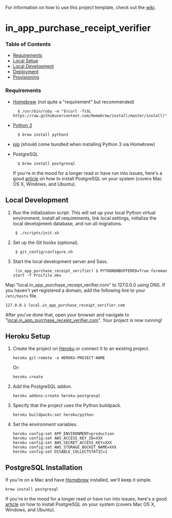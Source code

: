 For information on how to use this project template, check out the [wiki](https://github.com/lionheart/django-template/wiki/Django-1.11-Heroku).

# in_app_purchase_receipt_verifier

### Table of Contents

* [Requirements](#requirements)
* [Local Setup](#local-setup)
* [Local Development](#local-development)
* [Deployment](#deployment)
* [Provisioning](#server-provisioning)

### Requirements

* [Homebrew](https://brew.sh) (not quite a "requirement" but recommended)

        $ /usr/bin/ruby -e "$(curl -fsSL https://raw.githubusercontent.com/Homebrew/install/master/install)"

* [Python 3](https://www.python.org/downloads/release/python-361/)

        $ brew install python3

* [pip](https://pip.pypa.io/en/stable/) (should come bundled when installing Python 3 via Homebrew)

* PostgreSQL

        $ brew install postgresql

    If you're in the mood for a longer read or have run into issues, here's a good [article](https://www.codefellows.org/blog/three-battle-tested-ways-to-install-postgresql) on how to install PostgreSQL on your system (covers Mac OS X, Windows, and Ubuntu).

## Local Development

1. Run the initialization script. This will set up your local Python virtual environment, install all requirements, link local settings, initialize the local development database, and run all migrations.

        $ ./scripts/init.sh

2. Set up the Git hooks (optional).

        $ git_config/configure.sh

3. Start the local development server and Sass.

        (in_app_purchase_receipt_verifier) $ PYTHONUNBUFFERED=True foreman start -f Procfile.dev

Map "local.in_app_purchase_receipt_verifier.com" to 127.0.0.0 using DNS. If you haven't yet registered a domain, add the following line to your `/etc/hosts` file.

    127.0.0.1 local.in_app_purchase_receipt_verifier.com

After you've done that, open your browser and navigate to "[local.in_app_purchase_receipt_verifier.com](http://local.in_app_purchase_receipt_verifier.com)". Your project is now running!

Heroku Setup
------------

1. Create the project on [Heroku](https://heroku.com) or connect it to an existing project.

       heroku git:remote -a HEROKU-PROJECT-NAME

   Or:

       heroku create

2. Add the PostgreSQL addon.

       heroku addons:create heroku-postgresql

3. Specify that the project uses the Python buildpack.

       heroku buildpacks:set heroku/python

4. Set the environment variables.

       heroku config:set APP_ENVIRONMENT=production
       heroku config:set AWS_ACCESS_KEY_ID=XXX
       heroku config:set AWS_SECRET_ACCESS_KEY=XXX
       heroku config:set AWS_STORAGE_BUCKET_NAME=XXX
       heroku config:set DISABLE_COLLECTSTATIC=1

PostgreSQL Installation
-----------------------

If you're on a Mac and have [Homebrew](https://github.com/homebrew/homebrew) installed, we'll keep it simple.

    brew install postgresql

If you're in the mood for a longer read or have run into issues, here's a good [article](https://www.codefellows.org/blog/three-battle-tested-ways-to-install-postgresql) on how to install PostgreSQL on your system (covers Mac OS X, Windows, and Ubuntu).
